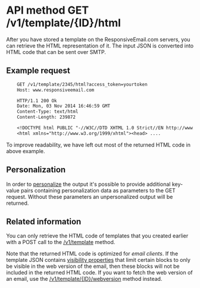 # API method GET /v1/template/{ID}/html

After you have stored a template on the ResponsiveEmail.com servers, you
can retrieve the HTML representation of it. The input JSON is converted
into HTML code that can be sent over SMTP.

## Example request


````txt
    GET /v1/template/2345/html?access_token=yourtoken
    Host: www.responsiveemail.com

    HTTP/1.1 200 Ok
    Date: Mon, 03 Nov 2014 16:46:59 GMT
    Content-Type: text/html
    Content-Length: 239872

    <!DOCTYPE html PUBLIC "-//W3C//DTD XHTML 1.0 Strict//EN http://www.w3.org/TR/xhtml1/DTD/xhtml1-strict.dtd">
    <html xmlns="http://www.w3.org/1999/xhtml"><head> ....
````


To improve readability, we have left out most of the returned HTML code in
above example.

## Personalization

In order to [personalize](/personalization) the output it's possible to
provide additional key-value pairs containing personalization data as parameters
to the GET request. Without these parameters an unpersonalized output
will be returned.

## Related information

You can only retrieve the HTML code of templates that you
created earlier with a POST call to the <a href="/support/api/post-template">/v1/template</a>
method.

Note that the returned HTML code is optimized for *email clients*. If the
template JSON contains <a href="/support/json/property-visibility">visibility properties</a>
that limit certain blocks to only be visible in the web version of
the email, then these blocks will not be included in the returned HTML
code. If you want to fetch the web version of an email, use the
<a href="/support/api/get-template-webversion">/v1/template/{ID}/webversion</a> method
instead.
